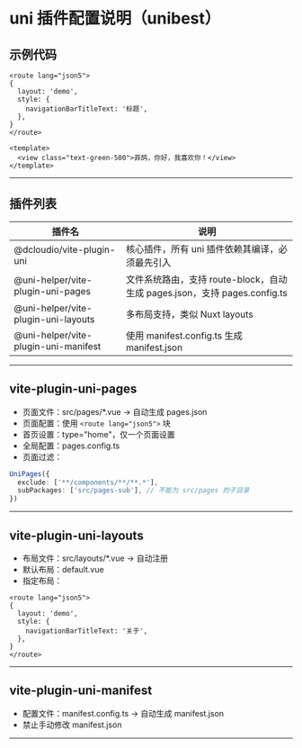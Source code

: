 # uni 插件配置说明（unibest）

## 示例代码

```vue
<route lang="json5">
{
  layout: 'demo',
  style: {
    navigationBarTitleText: '标题',
  },
}
</route>

<template>
  <view class="text-green-500">菲鸽，你好，我喜欢你！</view>
</template>
```

---

## 插件列表

| 插件名                               | 说明                                                                      |
| ------------------------------------ | ------------------------------------------------------------------------- |
| @dcloudio/vite-plugin-uni            | 核心插件，所有 uni 插件依赖其编译，必须最先引入                           |
| @uni-helper/vite-plugin-uni-pages    | 文件系统路由，支持 route-block，自动生成 pages.json，支持 pages.config.ts |
| @uni-helper/vite-plugin-uni-layouts  | 多布局支持，类似 Nuxt layouts                                             |
| @uni-helper/vite-plugin-uni-manifest | 使用 manifest.config.ts 生成 manifest.json                                |

---

## vite-plugin-uni-pages

- 页面文件：src/pages/\*.vue → 自动生成 pages.json
- 页面配置：使用 `<route lang="json5">` 块
- 首页设置：type="home"，仅一个页面设置
- 全局配置：pages.config.ts
- 页面过滤：

```ts
UniPages({
  exclude: ['**/components/**/**.*'],
  subPackages: ['src/pages-sub'], // 不能为 src/pages 的子目录
})
```

---

## vite-plugin-uni-layouts

- 布局文件：src/layouts/\*.vue → 自动注册
- 默认布局：default.vue
- 指定布局：

```vue
<route lang="json5">
{
  layout: 'demo',
  style: {
    navigationBarTitleText: '关于',
  },
}
</route>
```

---

## vite-plugin-uni-manifest

- 配置文件：manifest.config.ts → 自动生成 manifest.json
- 禁止手动修改 manifest.json

---
